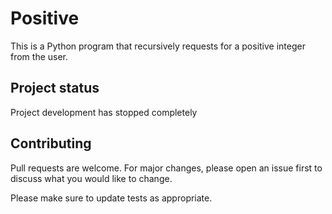 # Positive
This is a Python program that recursively requests for a positive integer from the user.

## Project status
Project development has stopped completely

## Contributing
Pull requests are welcome. For major changes, please open an issue first to discuss what you would like to change.

Please make sure to update tests as appropriate.